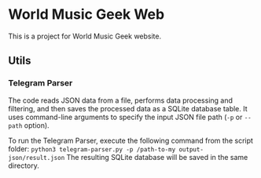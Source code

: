 # World Music Geek Web


This is a project for World Music Geek website.

## Utils

### Telegram Parser

The code reads JSON data from a file, performs data processing 
and filtering, and then saves the processed data as a SQLite 
database table. It uses command-line arguments to specify 
the input JSON file path (`-p` or `--path` option).

To run the Telegram Parser, execute the following command from
the script folder: `python3 telegram-parser.py -p /path-to-my output-json/result.json`
The resulting SQLite database will be saved in the same directory.